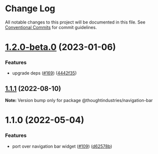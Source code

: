# Change Log

All notable changes to this project will be documented in this file.
See [Conventional Commits](https://conventionalcommits.org) for commit guidelines.

# [1.2.0-beta.0](https://github.com/thoughtindustries/helium/compare/@thoughtindustries/navigation-bar@1.1.1...@thoughtindustries/navigation-bar@1.2.0-beta.0) (2023-01-06)


### Features

* upgrade deps ([#169](https://github.com/thoughtindustries/helium/issues/169)) ([4442f35](https://github.com/thoughtindustries/helium/commit/4442f35f6013119bb5e9baf154bdab9a3583b543))





## [1.1.1](https://github.com/thoughtindustries/helium/compare/@thoughtindustries/navigation-bar@1.1.0...@thoughtindustries/navigation-bar@1.1.1) (2022-08-10)

**Note:** Version bump only for package @thoughtindustries/navigation-bar





# 1.1.0 (2022-05-04)


### Features

* port over navigation bar widget ([#109](https://github.com/thoughtindustries/helium/issues/109)) ([d62578b](https://github.com/thoughtindustries/helium/commit/d62578ba51972fb3f442c84ae5961de13cfdf7e1))
